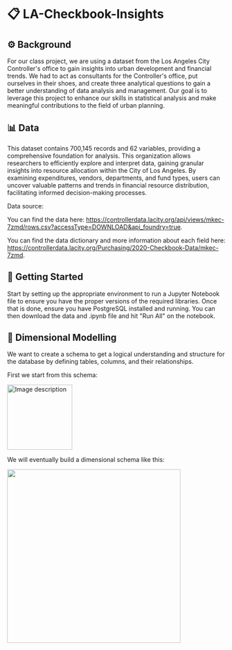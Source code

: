 # 📋 LA-Checkbook-Insights

## ⚙️ Background
For our class project, we are using a dataset from the Los Angeles City Controller's office to gain insights into urban development and financial trends. We had to act as consultants for the Controller's office, put ourselves in their shoes, and create three analytical questions to gain a better understanding of data analysis and management. Our goal is to leverage this project to enhance our skills in statistical analysis and make meaningful contributions to the field of urban planning.


## 📊 Data
This dataset contains 700,145 records and 62 variables, providing a comprehensive foundation for analysis. This organization allows researchers to efficiently explore and interpret data, gaining granular insights into resource allocation within the City of Los Angeles. By examining expenditures, vendors, departments, and fund types, users can uncover valuable patterns and trends in financial resource distribution, facilitating informed decision-making processes.

Data source:

You can find the data here: https://controllerdata.lacity.org/api/views/mkec-7zmd/rows.csv?accessType=DOWNLOAD&api_foundry=true.

You can find the data dictionary and more information about each field here: https://controllerdata.lacity.org/Purchasing/2020-Checkbook-Data/mkec-7zmd.


## 🏁 Getting Started
Start by setting up the appropriate environment to run a Jupyter Notebook file to ensure you have the proper versions of the required libraries. Once that is done, ensure you have PostgreSQL installed and running. You can then download the data and .ipynb file and hit "Run All" on the notebook.


## 🧩 Dimensional Modelling
We want to create a schema to get a logical understanding and structure for the database by defining tables, columns, and their relationships.

First we start from this schema:

<img src="https://github.com/meghananekkanti25/LA-Checkbook-Insights/assets/74411935/586eb164-127c-4d82-af22-a329bf220209" alt="Image description" width="150" />

We will eventually build a dimensional schema like this:

<img src="https://github.com/meghananekkanti25/LA-Checkbook-Insights/assets/74411935/e680611f-121a-4cd5-b4f3-298cad47b24d" width="400" />

